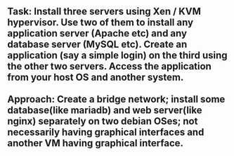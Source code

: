 <h2>Task:  Install three servers using Xen / KVM hypervisor. Use two of them to install any application server (Apache etc) and any database server (MySQL etc).
Create an application (say a simple login) on the third using the other two servers. Access the application from your host OS and another system.<br><br>
Approach: Create a bridge network; install some database(like mariadb) and web server(like nginx) separately on two debian OSes; not necessarily having graphical interfaces and another VM having graphical interface.

